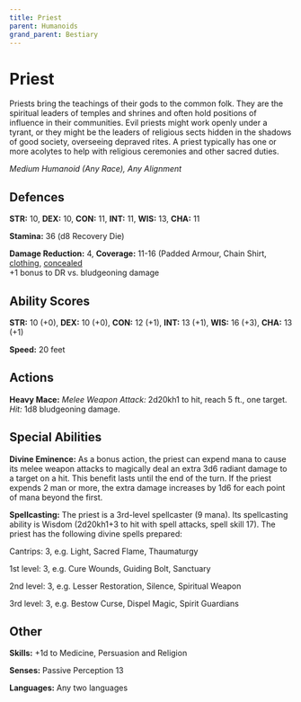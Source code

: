 ```yaml
---
title: Priest
parent: Humanoids
grand_parent: Bestiary
---
```


# Priest
Priests bring the teachings of their gods to the common folk. They are the spiritual leaders of temples and shrines and often hold positions of influence in their communities. Evil priests might work openly under a tyrant, or they might be the leaders of religious sects hidden in the shadows of good society, overseeing depraved rites. A priest typically has one or more acolytes to help with religious ceremonies and other sacred duties.

*Medium Humanoid (Any Race), Any Alignment*

## Defences
**STR:** 10, **DEX:** 10, **CON:** 11, **INT:** 11, **WIS:** 13, **CHA:** 11<br>

**Stamina:** 36 (d8 Recovery Die)

**Damage Reduction:** 4, **Coverage:** 11-16 (Padded Armour, Chain Shirt, [clothing](https://stormchaserroleplaying.com/stormchaserRPG/Equipment/ArmourandShields/ArmourTableGlossary/#clothing), [concealed](https://stormchaserroleplaying.com/stormchaserRPG/Equipment/ArmourandShields/ArmourTableGlossary/#concealed)<br>
+1 bonus to DR vs. bludgeoning damage

## Ability Scores
**STR:** 10 (+0), **DEX:** 10 (+0), **CON:** 12 (+1), **INT:** 13 (+1), **WIS:** 16 (+3), **CHA:** 13 (+1)

**Speed:** 20 feet

## Actions
**Heavy Mace:** *Melee Weapon Attack:* 2d20kh1 to hit, reach 5 ft., one target. *Hit:* 1d8 bludgeoning damage.

## Special Abilities
**Divine Eminence:** As a bonus action, the priest can expend mana to cause its melee weapon attacks to magically deal an extra 3d6 radiant damage to a target on a hit. This benefit lasts until the end of the turn. If the priest expends 2 man or more, the extra damage increases by 1d6 for each point of mana beyond the first.

**Spellcasting:** The priest is a 3rd-level spellcaster (9 mana). Its spellcasting ability is Wisdom (2d20kh1+3 to hit with spell attacks, spell skill 17). The priest has the following divine spells prepared:

Cantrips: 3, e.g. Light, Sacred Flame, Thaumaturgy

1st level: 3, e.g. Cure Wounds, Guiding Bolt, Sanctuary

2nd level: 3, e.g. Lesser Restoration, Silence, Spiritual Weapon

3rd level: 3, e.g. Bestow Curse, Dispel Magic, Spirit Guardians

## Other
**Skills:** +1d to Medicine, Persuasion and Religion

**Senses:** Passive Perception 13

**Languages:** Any two languages
